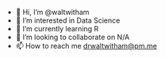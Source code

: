 - 👋 Hi, I’m @waltwitham
- 👀 I’m interested in Data Science
- 🌱 I’m currently learning R
- 💞️ I’m looking to collaborate on N/A
- 📫 How to reach me drwaltwitham@pm.me

<!---
waltwitham/waltwitham is a ✨ special ✨ repository because its `README.md` (this file) appears on your GitHub profile.
You can click the Preview link to take a look at your changes.
--->
